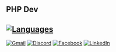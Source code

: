 ## PHP Dev
[![Languages](https://skillicons.dev/icons?i=php,python,js,c,bash,symfony,laravel,django,react,linux,raspberrypi,arduino)](https://skillicons.dev)
---
[![Gmail](https://img.shields.io/badge/Gmail-D14836?style=for-the-badge&logo=gmail&logoColor=white)](mailto:cGF0cnlrQGVkZWZpbmUucGw=@decode.base64)
[![Discord](https://img.shields.io/badge/Discord-5865F2?style=for-the-badge&logo=discord&logoColor=white)](https://discordapp.com/users/734481576645361763)
[![Facebook](https://img.shields.io/badge/Facebook-1877F2?style=for-the-badge&logo=facebook&logoColor=white)](https://www.facebook.com/patryksyc)
[![LinkedIn](https://img.shields.io/badge/LinkedIn-0077B5?style=for-the-badge&logo=linkedin&logoColor=white)](https://www.linkedin.com/in/patryksyc)
